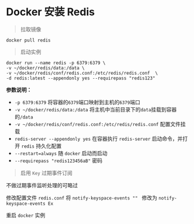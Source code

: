 # Docker 安装 Redis

> 拉取镜像

```Shell
docker pull redis
```

> 启动实例

```Shell
docker run --name redis -p 6379:6379 \
-v ~/docker/redis/data:/data \
-v ~/docker/redis/conf/redis.conf:/etc/redis/redis.conf  \
-d redis:latest --appendonly yes --requirepass "redis123"
```

**参数说明：**

* `-p 6379:6379`  将容器的`6379`端口映射到主机的`6379`端口
* `-v ~/docker/redis/data:/data` 将主机中当前目录下的`data`挂载到容器的`/data`
* `-v ~/docker/redis/conf/redis.conf:/etc/redis/redis.conf` 配置文件挂载
* `redis-server --appendonly yes` 在容器执行 `redis-server` 启动命令，并打开 `redis` 持久化配置
* `--restart=always` 随 `docker` 启动而启动
* `--requirepass "redis123456aB"` 密码

> 启用 `Key` 过期事件订阅

不做过期事件监听处理的可略过

修改配置文件 `redis.conf` 将 `notify-keyspace-events "" ` 修改为 `notify-keyspace-events Ex`

重启 `docker` 实例